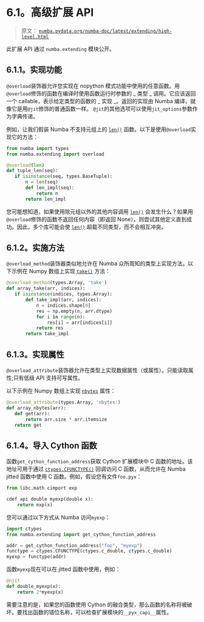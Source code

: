 # 6.1。高级扩展 API

> 原文： [`numba.pydata.org/numba-doc/latest/extending/high-level.html`](http://numba.pydata.org/numba-doc/latest/extending/high-level.html)

此扩展 API 通过 `numba.extending` 模块公开。

## 6.1.1。实现功能

`@overload`装饰器允许您实现在 nopython 模式功能中使用的任意函数。用`@overload`修饰的函数在编译时使用函数运行时参数的 _ 类型 _ 调用。它应该返回一个 callable，表示给定类型的函数的 _ 实现 _。返回的实现由 Numba 编译，就像它是用`@jit`修饰的普通函数一样。 `@jit`的其他选项可以使用`jit_options`参数作为字典传递。

例如，让我们假装 Numba 不支持元组上的 [`len()`](https://docs.python.org/3/library/functions.html#len "(in Python v3.7)") 函数。以下是使用`@overload`实现它的方法：

```py
from numba import types
from numba.extending import overload

@overload(len)
def tuple_len(seq):
   if isinstance(seq, types.BaseTuple):
       n = len(seq)
       def len_impl(seq):
           return n
       return len_impl

```

您可能想知道，如果使用除元组以外的其他内容调用 [`len()`](https://docs.python.org/3/library/functions.html#len "(in Python v3.7)") 会发生什么？如果用`@overload`修饰的函数不返回任何内容（即返回 None），则尝试其他定义直到成功。因此，多个库可能会使 [`len()`](https://docs.python.org/3/library/functions.html#len "(in Python v3.7)") 超载不同类型，而不会相互冲突。

## 6.1.2。实施方法

`@overload_method`装饰器类似地允许在 Numba 众所周知的类型上实现方法。以下示例在 Numpy 数组上实现 [`take()`](https://docs.scipy.org/doc/numpy/reference/generated/numpy.ndarray.take.html#numpy.ndarray.take "(in NumPy v1.16)") 方法：

```py
@overload_method(types.Array, 'take')
def array_take(arr, indices):
   if isinstance(indices, types.Array):
       def take_impl(arr, indices):
           n = indices.shape[0]
           res = np.empty(n, arr.dtype)
           for i in range(n):
               res[i] = arr[indices[i]]
           return res
       return take_impl

```

## 6.1.3。实现属性

`@overload_attribute`装饰器允许在类型上实现数据属性（或属性）。只能读取属性;只有低级 API 支持可写属性。

以下示例在 Numpy 数组上实现 [`nbytes`](https://docs.scipy.org/doc/numpy/reference/generated/numpy.ndarray.nbytes.html#numpy.ndarray.nbytes "(in NumPy v1.16)") 属性：

```py
@overload_attribute(types.Array, 'nbytes')
def array_nbytes(arr):
   def get(arr):
       return arr.size * arr.itemsize
   return get

```

## 6.1.4。导入 Cython 函数

函数`get_cython_function_address`获取 Cython 扩展模块中 C 函数的地址。该地址可用于通过 [`ctypes.CFUNCTYPE()`](https://docs.python.org/3/library/ctypes.html#ctypes.CFUNCTYPE "(in Python v3.7)") 回调访问 C 函数，从而允许在 Numba jitted 函数中使用 C 函数。例如，假设您有文件`foo.pyx`：

```py
from libc.math cimport exp

cdef api double myexp(double x):
    return exp(x)

```

您可以通过以下方式从 Numba 访问`myexp`：

```py
import ctypes
from numba.extending import get_cython_function_address

addr = get_cython_function_address("foo", "myexp")
functype = ctypes.CFUNCTYPE(ctypes.c_double, ctypes.c_double)
myexp = functype(addr)

```

函数`myexp`现在可以在 jitted 函数中使用，例如：

```py
@njit
def double_myexp(x):
    return 2*myexp(x)

```

需要注意的是，如果您的函数使用 Cython 的融合类型，那么函数的名称将被破坏。要找出函数的错位名称，可以检查扩展模块的`__pyx_capi__`属性。